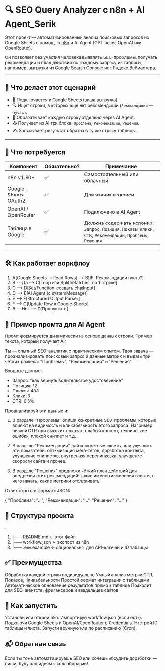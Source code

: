 # 🔍 SEO Query Analyzer с n8n + AI Agent_Serik

Этот проект — автоматизированный анализ поисковых запросов из Google Sheets с помощью [n8n](https://n8n.io) и AI Agent (GPT через OpenAI или OpenRouter).

Он позволяет без участия человека выявлять SEO-проблемы, получать рекомендации и план действий по каждому запросу из таблицы, например, выгрузки из Google Search Console или Яндекс.Вебмастера.

---

## 📌 Что делает этот сценарий

- 🔗 Подключается к Google Sheets (ваша выгрузка).
- 🔍 Ищет строки, в которых ещё нет рекомендаций (`Рекомендации` — пусто).
- 🧠 Обрабатывает каждую строку отдельно через AI Agent.
- 📤 Получает из AI три блока: `Проблема`, `Рекомендации`, `Решения`.
- ✍️ Записывает результат обратно в ту же строку таблицы.

---

## 🧰 Что потребуется

| Компонент            | Обязательно? | Примечание |
|----------------------|--------------|------------|
| n8n v1.90+           | ✅           | Самостоятельный или облачный |
| Google Sheets OAuth2 | ✅           | Для чтения и записи |
| OpenAI / OpenRouter  | ✅           | Подключено в AI Agent |
| Таблица в Google     | ✅           | Должна содержать колонки: `Запрос`, `Позиция`, `Показы`, `Клики`, `CTR`, `Рекомендации`, `Проблемы`, `Решения` |

---

## 🛠️ Как работает воркфлоу

 1. A[Google Sheets → Read Rows] --> B[IF: Рекомендации пусто?]
 2. B -- Да --> C[Loop или SplitInBatches: по 1 строке]
 3. C --> D[Set/Function: создать chatInput]
 4. D --> E[AI Agent (с systemMessage)]
 5. E --> F[Structured Output Parser]
 6. F --> G[Update Row в Google Sheets]
 7. B -- Нет --> Z[Пропустить]

## 💬 Пример промта для AI Agent
Промт формируется динамически на основе данных строки.
Пример текста, который получает AI:

Ты — опытный SEO-аналитик с практическим опытом. Твоя задача — проанализировать поисковый запрос и данные метрик и выдать три чётких раздела: "Проблемы", "Рекомендации" и "Решения".

Входные данные:
- Запрос: "как вернуть водительское удостоверение"
- Позиция: 12
- Показы: 483
- Клики: 3
- CTR: 0.6%

Проанализируй эти данные и:

1. В разделе "Проблемы" опиши конкретные SEO-проблемы, которые влияют на видимость и кликабельность этого запроса. Например: низкий CTR при высоких показах, слабый контент, технические ошибки, плохой сниппет и т.д.

2. В разделе "Рекомендации" дай конкретные советы, как улучшить эти показатели: оптимизация мета-тегов, доработка контента, улучшение сниппетов, внутренняя перелинковка, улучшение скорости сайта и прочее.

3. В разделе "Решения" предложи чёткий план действий для внедрения этих рекомендаций: какие именно изменения внести, с чего начать, какие метрики отслеживать.

Ответ строго в формате JSON:

{
  "Проблема": "…",
  "Рекомендации": "…",
  "Решения": "…"
}

## 📁 Структура проекта

.
1. ├── README.md               ← этот файл
2. ├── workflow.json           ← экспорт из n8n
3. └── .env.example            ← опционально, для API-ключей и ID таблицы


## ✅ Преимущества

Обработка каждой строки индивидуально
Умный анализ метрик CTR, Показов, Кликабельности
Простой формат интеграции с таблицами
Автоматическое обновление результатов прямо в таблице
Подходит для SEO-агентств, фрилансеров и владельцев сайтов

## 🚀 Как запустить

Установи или открой n8n.
Импортируй workflow.json (если есть).
Подключи Google Sheets и OpenAI/OpenRouter в Credentials.
Настрой ID таблицы и листа.
Запусти вручную или по расписанию (Cron).

## 📬 Обратная связь

Если ты тоже автоматизируешь SEO или хочешь обсудить доработки — пиши, буду рад идеям и коллаборации!

